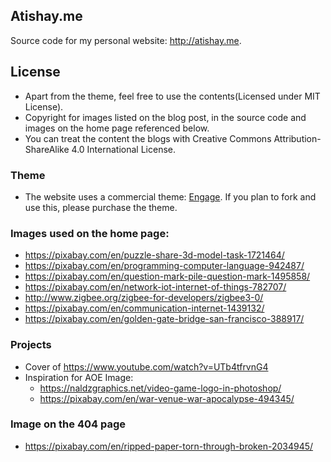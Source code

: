 Atishay.me
-----------

Source code for my personal website: http://atishay.me.

## License
* Apart from the theme, feel free to use the contents(Licensed under MIT License).
* Copyright for images listed on the blog post, in the source code and images on the home page referenced below.
* You can treat the content the blogs with Creative Commons Attribution-ShareAlike 4.0 International License.

### Theme
* The website uses a commercial theme: [Engage](https://graygrids.com/item/engage-free-bootstrap-4-template/). If you plan to fork and use this, please purchase the theme.


### Images used on the home page:
* https://pixabay.com/en/puzzle-share-3d-model-task-1721464/
* https://pixabay.com/en/programming-computer-language-942487/
* https://pixabay.com/en/question-mark-pile-question-mark-1495858/
* https://pixabay.com/en/network-iot-internet-of-things-782707/
* http://www.zigbee.org/zigbee-for-developers/zigbee3-0/
* https://pixabay.com/en/communication-internet-1439132/
* https://pixabay.com/en/golden-gate-bridge-san-francisco-388917/
### Projects
* Cover of https://www.youtube.com/watch?v=UTb4tfrvnG4
* Inspiration for AOE Image:
    * https://naldzgraphics.net/video-game-logo-in-photoshop/
    * https://pixabay.com/en/war-venue-war-apocalypse-494345/


### Image on the 404 page
* https://pixabay.com/en/ripped-paper-torn-through-broken-2034945/



